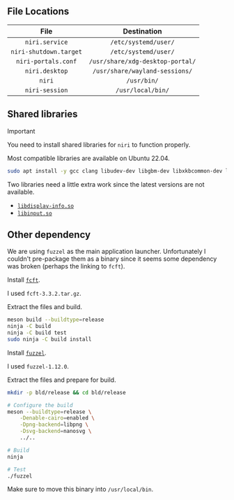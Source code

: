 ## File Locations

|          File          |           Destination            |
| :--------------------: | :------------------------------: |
|     `niri.service`     |       `/etc/systemd/user/`       |
| `niri-shutdown.target` |       `/etc/systemd/user/`       |
|  `niri-portals.conf`   | `/usr/share/xdg-desktop-portal/` |
|     `niri.desktop`     |  `/usr/share/wayland-sessions/`  |
|         `niri`         |           `/usr/bin/`            |
|     `niri-session`     |        `/usr/local/bin/`         |

## Shared libraries

> [!IMPORTANT]
> You need to install shared libraries for `niri` to function properly.

Most compatible libraries are available on Ubuntu 22.04.

```sh
sudo apt install -y gcc clang libudev-dev libgbm-dev libxkbcommon-dev libegl1-mesa-dev libwayland-dev libdbus-1-dev libsystemd-dev libseat-dev libpipewire-0.3-dev libpango1.0-dev
```

Two libraries need a little extra work since the latest versions are not available.

- [`libdisplay-info.so`](https://launchpad.net/~savoury1/+archive/ubuntu/display/+build/30619062)
- [`libinput.so`](https://wayland.freedesktop.org/libinput/doc/1.21.0/building.html#verifying-the-install)

## Other dependency

We are using `fuzzel` as the main application launcher. Unfortunately I couldn't pre-package them as a binary since it seems some
dependency was broken (perhaps the linking to `fcft`).

Install [`fcft`](https://codeberg.org/dnkl/fcft).

I used `fcft-3.3.2.tar.gz`.

Extract the files and build.

```sh
meson build --buildtype=release
ninja -C build
ninja -C build test
sudo ninja -C build install
```

Install [`fuzzel`](https://codeberg.org/dnkl/fuzzel).

I used `fuzzel-1.12.0`.

Extract the files and prepare for build.

```sh
mkdir -p bld/release && cd bld/release
```

```sh
# Configure the build
meson --buildtype=release \
    -Denable-cairo=enabled \
    -Dpng-backend=libpng \
    -Dsvg-backend=nanosvg \
    ../..
```

```sh
# Build
ninja
```

```sh
# Test
./fuzzel
```

Make sure to move this binary into `/usr/local/bin`.
